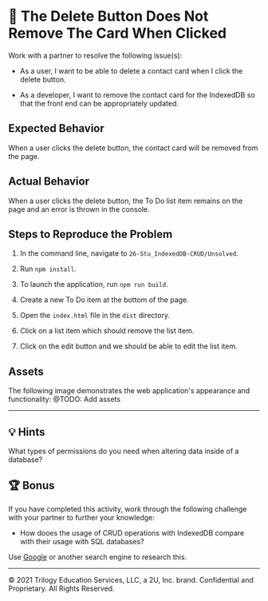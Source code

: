 # 🐛 The Delete Button Does Not Remove The Card When Clicked

Work with a partner to resolve the following issue(s):

* As a user, I want to be able to delete a contact card when I click the delete button.

* As a developer, I want to remove the contact card for the IndexedDB so that the front end can be appropriately updated.

## Expected Behavior

When a user clicks the delete button, the contact card will be removed from the page.

## Actual Behavior

When a user clicks the delete button, the To Do list item  remains on the page and an error is thrown in the console.

## Steps to Reproduce the Problem

1. In the command line, navigate to `26-Stu_IndexedDB-CRUD/Unsolved`.

2. Run `npm install`.

3. To launch the application, run `npm run build`.

4. Create a new To Do item at the bottom of the page.

4. Open the `index.html` file in the `dist` directory.

5. Click on a list item which should remove the list item.

6. Click on the edit button and we should be able to edit the list item.

## Assets

The following image demonstrates the web application's appearance and functionality:
@TODO: Add assets
![]()

---

## 💡 Hints

What types of permissions do you need when altering data inside of a database? 

## 🏆 Bonus

If you have completed this activity, work through the following challenge with your partner to further your knowledge:

* How dooes the usage of CRUD operations with IndexedDB compare with their usage with SQL databases? 

Use [Google](https://www.google.com) or another search engine to research this.

---
© 2021 Trilogy Education Services, LLC, a 2U, Inc. brand. Confidential and Proprietary. All Rights Reserved.